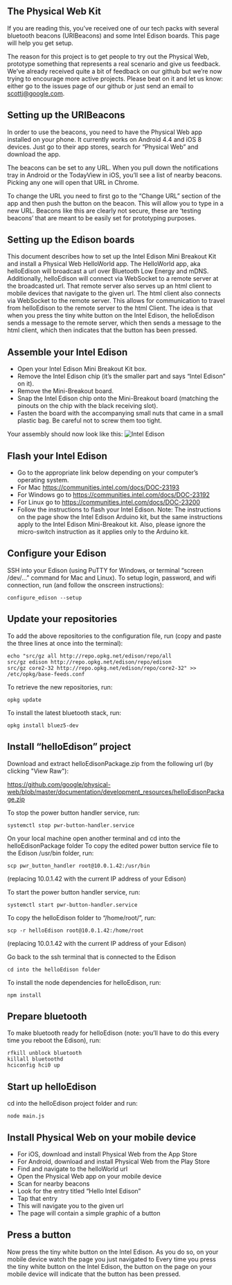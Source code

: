 ## The Physical Web Kit 
If you are reading this, you’ve received one of our tech packs with several bluetooth beacons (URIBeacons) and some Intel Edison boards. This page will help you get setup.

The reason for this project is to get people to try out the Physical Web, prototype something that represents a 
real scenario and give us feedback. We’ve already received quite a bit of feedback on our github but we’re now trying to encourage more active projects. Please beat on it and let us know: either go to the issues page of our github or just send an email to scottj@google.com.

## Setting up the URIBeacons 
In order to use the beacons, you need to have the Physical Web app installed on your phone. It currently works on Android 4.4 and iOS 8 devices. Just go to their app stores, search for “Physical Web” and download the app.

The beacons can be set to any URL. When you pull down the notifications tray in Android or the TodayView in iOS, you’ll see a list of nearby beacons. Picking any one will open that URL in Chrome.

To change the URL you need to first go to the “Change URL” section of the app and then push the button on the beacon. This will allow you to type in a new URL. Beacons like this are clearly not secure, these are ‘testing beacons’ that are meant to be easily set for prototyping purposes.

## Setting up the Edison boards
This document describes how to set up the Intel Edison Mini Breakout Kit and install a Physical Web HelloWorld app. The HelloWorld app, aka helloEdison will broadcast a url over Bluetooth Low Energy and mDNS. Additionally, helloEdison will connect via WebSocket to a remote server at the broadcasted url. That remote server also serves up an html client to mobile devices that navigate to the given url. The html client also connects via WebSocket to the remote server. This allows for communication to travel from helloEdison to the remote server to the html Client. The idea is that when you press the tiny white button on the Intel Edison, the helloEdison sends a message to the remote server, which then sends a message to the html client, which then indicates that the button has been pressed.


## Assemble your Intel Edison
* Open your Intel Edison Mini Breakout Kit box.
* Remove the Intel Edison chip (it’s the smaller part and says “Intel Edison” on it).
* Remove the Mini-Breakout board.
* Snap the Intel Edison chip onto the Mini-Breakout board (matching the pinouts on the chip with the black receiving slot).
* Fasten the board with the accompanying small nuts that came in a small plastic bag. Be careful not to screw them too tight.

Your assembly should now look like this:
![Intel Edison](https://raw.githubusercontent.com/google/physical-web/master/documentation/images/IntelEdison.jpg)

## Flash your Intel Edison
* Go to the appropriate link below depending on your computer’s operating system.
* For Mac https://communities.intel.com/docs/DOC-23193
* For Windows go to https://communities.intel.com/docs/DOC-23192
* For Linux go to https://communities.intel.com/docs/DOC-23200
* Follow the instructions to flash your Intel Edison.
Note: The instructions on the page show the Intel Edison Arduino kit, but the same instructions apply to the Intel Edison Mini-Breakout kit. Also, please ignore the micro-switch instruction as it applies only to the Arduino kit.

## Configure your Edison
SSH into your Edison (using PuTTY for Windows, or terminal “screen /dev/...” command for Mac and Linux).
To setup login, password, and wifi connection, run (and follow the onscreen instructions):

    configure_edison --setup


## Update your repositories
To add the above repositories to the configuration file, run (copy and paste the three lines at once into the terminal):

    echo "src/gz all http://repo.opkg.net/edison/repo/all
    src/gz edison http://repo.opkg.net/edison/repo/edison
    src/gz core2-32 http://repo.opkg.net/edison/repo/core2-32" >> /etc/opkg/base-feeds.conf

To retrieve the new repositories, run:

    opkg update

To install the latest bluetooth stack, run:

    opkg install bluez5-dev


## Install “helloEdison” project
Download and extract helloEdisonPackage.zip from the following url (by clicking "View Raw"):

https://github.com/google/physical-web/blob/master/documentation/development_resources/helloEdisonPackage.zip

To stop the power button handler service, run:

    systemctl stop pwr-button-handler.service

On your local machine open another terminal and cd into the helloEdisonPackage folder
To copy the edited power button service file to the Edison /usr/bin folder, run:

    scp pwr_button_handler root@10.0.1.42:/usr/bin
(replacing 10.0.1.42 with the current IP address of your Edison)

To start the power button handler service, run:

    systemctl start pwr-button-handler.service

To copy the helloEdison folder to “/home/root/”, run:

    scp -r helloEdison root@10.0.1.42:/home/root
(replacing 10.0.1.42 with the current IP address of your Edison)

Go back to the ssh terminal that is connected to the Edison

    cd into the helloEdison folder
To install the node dependencies for helloEdison, run:

    npm install

## Prepare bluetooth
To make bluetooth ready for helloEdison (note: you’ll have to do this every time you reboot the Edison), run:

    rfkill unblock bluetooth
    killall bluetoothd
    hciconfig hci0 up


## Start up helloEdison
cd into the helloEdison project folder and run:

    node main.js


## Install Physical Web on your mobile device

* For iOS, download and install Physical Web from the App Store
* For Android, download and install Physical Web from the Play Store
* Find and navigate to the helloWorld url
* Open the Physical Web app on your mobile device
* Scan for nearby beacons
* Look for the entry titled “Hello Intel Edison”
* Tap that entry
* This will navigate you to the given url
* The page will contain a simple graphic of a button


## Press a button
Now press the tiny white button on the Intel Edison. As you do so, on your mobile device watch the page you just navigated to
Every time you press the tiny white button on the Intel Edison, the button on the page on your mobile device will indicate that the button has been pressed.
